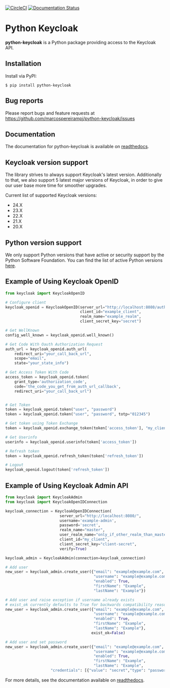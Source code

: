 [![CircleCI](https://github.com/marcospereirampj/python-keycloak/actions/workflows/daily.yaml/badge.svg)](https://github.com/marcospereirampj/python-keycloak/)
[![Documentation Status](https://readthedocs.org/projects/python-keycloak/badge/?version=latest)](http://python-keycloak.readthedocs.io/en/latest/?badge=latest)

# Python Keycloak

**python-keycloak** is a Python package providing access to the Keycloak API.

## Installation

Install via PyPI:

`$ pip install python-keycloak`

## Bug reports

Please report bugs and feature requests at
https://github.com/marcospereirampj/python-keycloak/issues

## Documentation

The documentation for python-keycloak is available on [readthedocs](http://python-keycloak.readthedocs.io).

## Keycloak version support

The library strives to always support Keycloak's latest version. Additionally to that, we also support 5 latest major versions of Keycloak,
in order to give our user base more time for smoother upgrades.

Current list of supported Keycloak versions:

- 24.X
- 23.X
- 22.X
- 21.X
- 20.X

## Python version support

We only support Python versions that have active or security support by the Python Software Foundation. You can find the list of active Python versions [here](https://endoflife.date/python).

## Example of Using Keycloak OpenID

```python
from keycloak import KeycloakOpenID

# Configure client
keycloak_openid = KeycloakOpenID(server_url="http://localhost:8080/auth/",
                                 client_id="example_client",
                                 realm_name="example_realm",
                                 client_secret_key="secret")

# Get WellKnown
config_well_known = keycloak_openid.well_known()

# Get Code With Oauth Authorization Request
auth_url = keycloak_openid.auth_url(
    redirect_uri="your_call_back_url",
    scope="email",
    state="your_state_info")

# Get Access Token With Code
access_token = keycloak_openid.token(
    grant_type='authorization_code',
    code='the_code_you_get_from_auth_url_callback',
    redirect_uri="your_call_back_url")


# Get Token
token = keycloak_openid.token("user", "password")
token = keycloak_openid.token("user", "password", totp="012345")

# Get token using Token Exchange
token = keycloak_openid.exchange_token(token['access_token'], "my_client", "other_client", "some_user")

# Get Userinfo
userinfo = keycloak_openid.userinfo(token['access_token'])

# Refresh token
token = keycloak_openid.refresh_token(token['refresh_token'])

# Logout
keycloak_openid.logout(token['refresh_token'])
```

## Example of Using Keycloak Admin API

```python
from keycloak import KeycloakAdmin
from keycloak import KeycloakOpenIDConnection

keycloak_connection = KeycloakOpenIDConnection(
                        server_url="http://localhost:8080/",
                        username='example-admin',
                        password='secret',
                        realm_name="master",
                        user_realm_name="only_if_other_realm_than_master",
                        client_id="my_client",
                        client_secret_key="client-secret",
                        verify=True)

keycloak_admin = KeycloakAdmin(connection=keycloak_connection)

# Add user
new_user = keycloak_admin.create_user({"email": "example@example.com",
                                       "username": "example@example.com",
                                       "enabled": True,
                                       "firstName": "Example",
                                       "lastName": "Example"})

# Add user and raise exception if username already exists
# exist_ok currently defaults to True for backwards compatibility reasons
new_user = keycloak_admin.create_user({"email": "example@example.com",
                                       "username": "example@example.com",
                                       "enabled": True,
                                       "firstName": "Example",
                                       "lastName": "Example"},
                                      exist_ok=False)

# Add user and set password
new_user = keycloak_admin.create_user({"email": "example@example.com",
                                       "username": "example@example.com",
                                       "enabled": True,
                                       "firstName": "Example",
                                       "lastName": "Example",
                    "credentials": [{"value": "secret","type": "password",}]})
```

For more details, see the documentation available on [readthedocs](http://python-keycloak.readthedocs.io).
